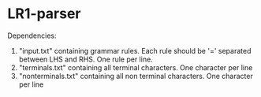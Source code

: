 # LR1-parser

Dependencies:

1. "input.txt" containing grammar rules. Each rule should be '=' separated between LHS and RHS. One rule per line.
2. "terminals.txt" containing all terminal characters. One character per line
3. "nonterminals.txt" containing all non terminal characters. One character per line
